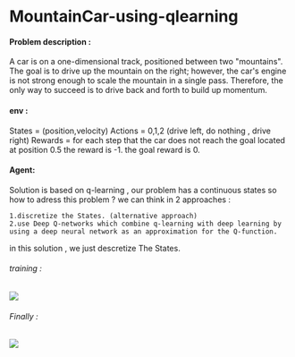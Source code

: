 # MountainCar-using-qlearning

#### Problem description : 

A car is on a one-dimensional track, positioned between two "mountains". The goal is to drive up the mountain on the right; however, the car's engine is not strong enough to scale the mountain in a single pass. Therefore, the only way to succeed is to drive back and forth to build up momentum.

#### env :

States = (position,velocity)
Actions = 0,1,2 (drive left, do nothing , drive right)
Rewards = for each step that the car does not reach the goal located at position 0.5 the reward is -1. the goal reward is 0.

#### Agent:

Solution is based on q-learning , our problem has a continuous states so how to adress this problem ? we can think in 2 approaches :
```
1.discretize the States. (alternative approach)
2.use Deep Q-networks which combine q-learning with deep learning by using a deep neural network as an approximation for the Q-function.
```
in this solution , we just descretize The States.

###### training :

![](https://raw.githubusercontent.com/zackq88/MountainCar-using-qlearning-/main/.train.gif)


###### Finally :

![](https://raw.githubusercontent.com/zackq88/MountainCar-using-qlearning-/main/.solution.gif)

